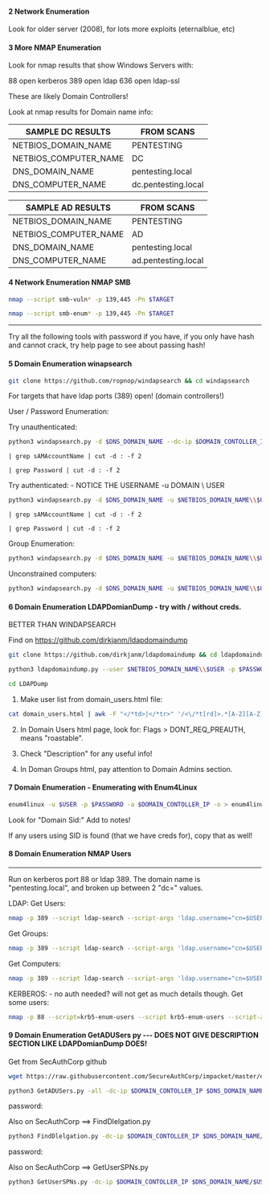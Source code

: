 #### 2 Network Enumeration

Look for older server (2008), for lots more exploits (eternalblue, etc)


#### 3 More NMAP Enumeration

Look for nmap results that show Windows Servers with:

88 			open 	kerberos
389 		open 	ldap
636			open 	ldap-ssl

These are likely Domain Controllers!

Look at nmap results for Domain name info:

| SAMPLE DC RESULTS | FROM SCANS |
| --- | --- |
| NETBIOS_DOMAIN_NAME  | PENTESTING |
| NETBIOS_COMPUTER_NAME  | DC |
| DNS_DOMAIN_NAME  | pentesting.local |
| DNS_COMPUTER_NAME  | dc.pentesting.local |

| SAMPLE AD RESULTS | FROM SCANS |
| --- | --- |
| NETBIOS_DOMAIN_NAME  | PENTESTING |
| NETBIOS_COMPUTER_NAME  | AD |
| DNS_DOMAIN_NAME  | pentesting.local |
| DNS_COMPUTER_NAME  | ad.pentesting.local |

#### 4 Network Enumeration NMAP SMB
```bash - kali
nmap --script smb-vuln* -p 139,445 -Pn $TARGET
```

```bash - kali
nmap --script smb-enum* -p 139,445 -Pn $TARGET
```

----------------------
Try all the following tools with password if you have, if you only have hash and cannot crack, try help page to see about passing hash!

#### 5 Domain Enumeration winapsearch  
```bash - kali
git clone https://github.com/ropnop/windapsearch && cd windapsearch
```

For targets that have ldap ports (389) open!  (domain controllers!)

User / Password Enumeration:

Try unauthenticated:
```bash - kali
python3 windapsearch.py -d $DNS_DOMAIN_NAME --dc-ip $DOMAIN_CONTOLLER_IP -U --full 
```

```
| grep sAMAccountName | cut -d : -f 2
```

```
| grep Password | cut -d : -f 2
```

Try authenticated: - NOTICE THE USERNAME -u DOMAIN \\ USER
```bash - kali
python3 windapsearch.py -d $DNS_DOMAIN_NAME -u $NETBIOS_DOMAIN_NAME\\$USER -p $PASSWORD --dc-ip $DOMAIN_CONTOLLER_IP -U --full
```

```
| grep sAMAccountName | cut -d : -f 2
```

```
| grep Password | cut -d : -f 2
```

Group Enumeration:
```bash - kali
python3 windapsearch.py -d $DNS_DOMAIN_NAME -u $NETBIOS_DOMAIN_NAME\\$USER -p $PASSWORD --dc-ip $DOMAIN_CONTOLLER_IP -G -o winapsearch_results
```

Unconstrained computers:
```bash - kali
python3 windapsearch.py -d $DNS_DOMAIN_NAME -u $NETBIOS_DOMAIN_NAME\\$USER -p $PASSWORD --dc-ip $DOMAIN_CONTOLLER_IP --unconstrained-computers -o winapsearch_results
```



#### 6 Domain Enumeration LDAPDomianDump - try with / without creds.

BETTER THAN WINDAPSEARCH

Find on https://github.com/dirkjanm/ldapdomaindump

```bash - kali
git clone https://github.com/dirkjanm/ldapdomaindump && cd ldapdomaindump
```

```bash - kali
python3 ldapdomaindump.py --user $NETBIOS_DOMAIN_NAME\\$USER -p $PASSWORD ldap://$DOMAIN_CONTOLLER_IP:389 --no-json --no-grep -o LDAPDump
```

```bash - kali
cd LDAPDump
```

1. Make user list from domain_users.html file:
```bash - kali
cat domain_users.html | awk -F "</*td>|</*tr>" '/<\/*t[rd]>.*[A-Z][A-Z]/ {print $3}'
```

2. In Domain Users html page, look for: Flags > DONT_REQ_PREAUTH, means "roastable".

3. Check "Description" for any useful info!

4. In Doman Groups html, pay attention to Domain Admins section.

#### 7 Domain Enumeration - Enumerating with Enum4Linux

```bash - kali
enum4linux -u $USER -p $PASSWORD -a $DOMAIN_CONTOLLER_IP -o > enum4linux.txt
```

Look for "Domain Sid:"
Add to notes!

If any users using SID is found (that we have creds for), copy that as well!

#### 8 Domain Enumeration NMAP Users
----------------------
Run on kerberos port 88 or ldap 389.  The domain name is "pentesting.local", and broken up between 2 "dc=" values.

LDAP:
Get Users:
```bash - kali
nmap -p 389 --script ldap-search --script-args 'ldap.username="cn=$USER,cn=users,dc=$DNS_DOMAIN_NAME,dc=local",ladp.password=$PASSWORD,ldap.qfilter=users,ldap.attrib=sAMAccountName' $DOMAIN_CONTOLLER_IP -Pn -oA NMAP-Users
```

Get Groups:
```bash - kali
nmap -p 389 --script ldap-search --script-args 'ldap.username="cn=$USER,cn=groups,dc=$DNS_DOMAIN_NAME,dc=local",ladp.password=$PASSWORD,ldap.qfilter=groups,ldap.attrib=sAMAccountName' $DOMAIN_CONTOLLER_IP -Pn -oA NMAP-Groups
```

Get Computers:
```bash - kali
nmap -p 389 --script ldap-search --script-args 'ldap.username="cn=$USER,cn=computers,dc=$DNS_DOMAIN_NAME,dc=local",ladp.password=$PASSWORD,ldap.qfilter=computers,ldap.attrib=sAMAccountName' $DOMAIN_CONTOLLER_IP -Pn -oA NMAP-Computers
```

KERBEROS: - no auth needed?  will not get as much details though.
Get some users:
```bash - kali
nmap -p 88 --script=krb5-enum-users --script krb5-enum-users --script-args krb5-enum-users.realm='$DNS_DOMAIN_NAME' $DOMAIN_CONTOLLER_IP -Pn
```

#### 9 Domain Enumeration GetADUSers py --- DOES NOT GIVE DESCRIPTION SECTION LIKE LDAPDomianDump DOES!

Get from SecAuthCorp github

```bash - kali
wget https://raw.githubusercontent.com/SecureAuthCorp/impacket/master/examples/GetADUsers.py
```

```bash - kali
python3 GetADUSers.py -all -dc-ip $DOMAIN_CONTOLLER_IP $DNS_DOMAIN_NAME/$USER
```
password:


Also on SecAuthCorp ==> FindDlelgation.py
```bash - kali
python3 FindDlelgation.py -dc-ip $DOMAIN_CONTOLLER_IP $DNS_DOMAIN_NAME/$USER
```
password:


Also on SecAuthCorp ==> GetUserSPNs.py
```bash - kali
python3 GetUserSPNs.py -dc-ip $DOMAIN_CONTOLLER_IP $DNS_DOMAIN_NAME/$USER
```

